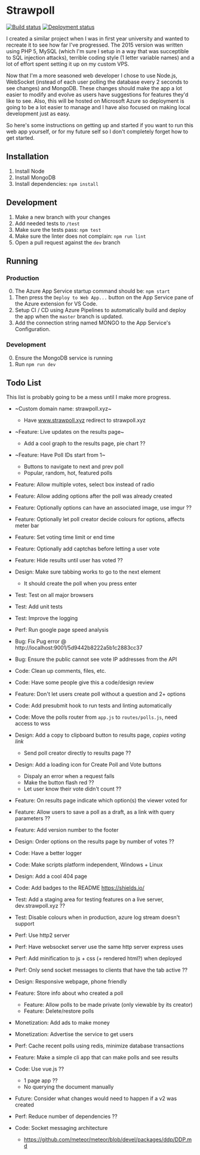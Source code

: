 # Strawpoll

[![Build status](https://dev.azure.com/mic-max/Strawpoll/_apis/build/status/strawpoll%20-%20CI)](https://dev.azure.com/mic-max/Strawpoll/_build/latest?definitionId=2)
[![Deployment status](https://vsrm.dev.azure.com/mic-max/_apis/public/Release/badge/aaea9094-828a-4491-bb33-f65861658613/2/2)](https://dev.azure.com/mic-max/Strawpoll/_release)

I created a similar project when I was in first year university and wanted to recreate it to see how far I've progressed. The 2015 version was written using PHP 5, MySQL (which I'm sure I setup in a way that was succeptible to SQL injection attacks), terrible coding style (1 letter variable names) and a lot of effort spent setting it up on my custom VPS.

Now that I'm a more seasoned web developer I chose to use Node.js, WebSocket (instead of each user polling the database every 2 seconds to see changes) and MongoDB. These changes should make the app a lot easier to modify and evolve as users have suggestions for features they'd like to see. Also, this will be hosted on Microsoft Azure so deployment is going to be a lot easier to manage and I have also focused on making local development just as easy.

So here's some instructions on getting up and started if you want to run this web app yourself, or for my future self so I don't completely forget how to get started.

## Installation
1. Install Node
2. Install MongoDB
3. Install dependencies: `npm install`

## Development
1. Make a new branch with your changes
2. Add needed tests to `/test`
3. Make sure the tests pass: `npm test`
4. Make sure the linter does not complain: `npm run lint`
5. Open a pull request against the `dev` branch

## Running
### Production
0. The Azure App Service startup command should be: `npm start`
1. Then press the `Deploy to Web App...` button on the App Service pane of the Azure extension for VS Code.
2. Setup CI / CD using Azure Pipelines to automatically build and deploy the app when the `master` branch is updated.
3. Add the connection string named MONGO to the App Service's Configuration.

### Development
0. Ensure the MongoDB service is running
1. Run `npm run dev`

## Todo List

This list is probably going to be a mess until I make more progress.

- ~Custom domain name: strawpoll.xyz~
	- Have www.strawpoll.xyz redirect to strawpoll.xyz
- ~Feature: Live updates on the results page~
	- Add a cool graph to the results page, pie chart ??
- ~Feature: Have Poll IDs start from 1~
	- Buttons to navigate to next and prev poll
	- Popular, random, hot, featured polls
- Feature: Allow multiple votes, select box instead of radio
- Feature: Allow adding options after the poll was already created
- Feature: Optionally options can have an associated image, use imgur ??
- Feature: Optionally let poll creator decide colours for options, affects meter bar
- Feature: Set voting time limit or end time
- Feature: Optionally add captchas before letting a user vote
- Feature: Hide results until user has voted ??
- Design: Make sure tabbing works to go to the next element
	- It should create the poll when you press enter
- Test: Test on all major browsers
- Test: Add unit tests
- Test: Improve the logging
- Perf: Run google page speed analysis
- Bug: Fix Pug error @ http://localhost:9001/5d9442b8222a5b1c2883cc37
- Bug: Ensure the public cannot see vote IP addresses from the API
- Code: Clean up comments, files, etc.
- Code: Have some people give this a code/design review
- Feature: Don't let users create poll without a question and 2+ options
- Code: Add presubmit hook to run tests and linting automatically
- Code: Move the polls router from `app.js` to `routes/polls.js`, need access to wss
- Design: Add a copy to clipboard button to results page, _copies voting link_
	- Send poll creator directly to results page ??
- Design: Add a loading icon for Create Poll and Vote buttons
	- Dispaly an error when a request fails
	- Make the button flash red ??
	- Let user know their vote didn't count ??
- Feature: On results page indicate which option(s) the viewer voted for
- Feature: Allow users to save a poll as a draft, as a link with query parameters ??
- Feature: Add version number to the footer
- Design: Order options on the results page by number of votes ??
- Code: Have a better logger
- Code: Make scripts platform independent, Windows + Linux

- Design: Add a cool 404 page
- Code: Add badges to the README https://shields.io/

- Test: Add a staging area for testing features on a live server, dev.strawpoll.xyz ??
- Test: Disable colours when in production, azure log stream doesn't support
- Perf: Use http2 server
- Perf: Have websocket server use the same http server express uses
- Perf: Add minification to js + css (+ rendered html?) when deployed
- Perf: Only send socket messages to clients that have the tab active ??
- Design: Responsive webpage, phone friendly
- Feature: Store info about who created a poll
	- Feature: Allow polls to be made private (only viewable by its creator)
	- Feature: Delete/restore polls
- Monetization: Add ads to make money
- Monetization: Advertise the service to get users
- Perf: Cache recent polls using redis, minimize database transactions
- Feature: Make a simple cli app that can make polls and see results
- Code: Use vue.js ??
	- 1 page app ??
	- No querying the document manually
- Future: Consider what changes would need to happen if a v2 was created
- Perf: Reduce number of dependencies ??
- Code: Socket messaging architecture
	- https://github.com/meteor/meteor/blob/devel/packages/ddp/DDP.md

